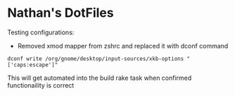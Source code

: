 # Nathan's DotFiles

Testing configurations:

- Removed xmod mapper from zshrc and replaced it with dconf command

`dconf write /org/gnome/desktop/input-sources/xkb-options "['caps:escape']"`

This will get automated into the build rake task when confirmed
functionaility is correct
